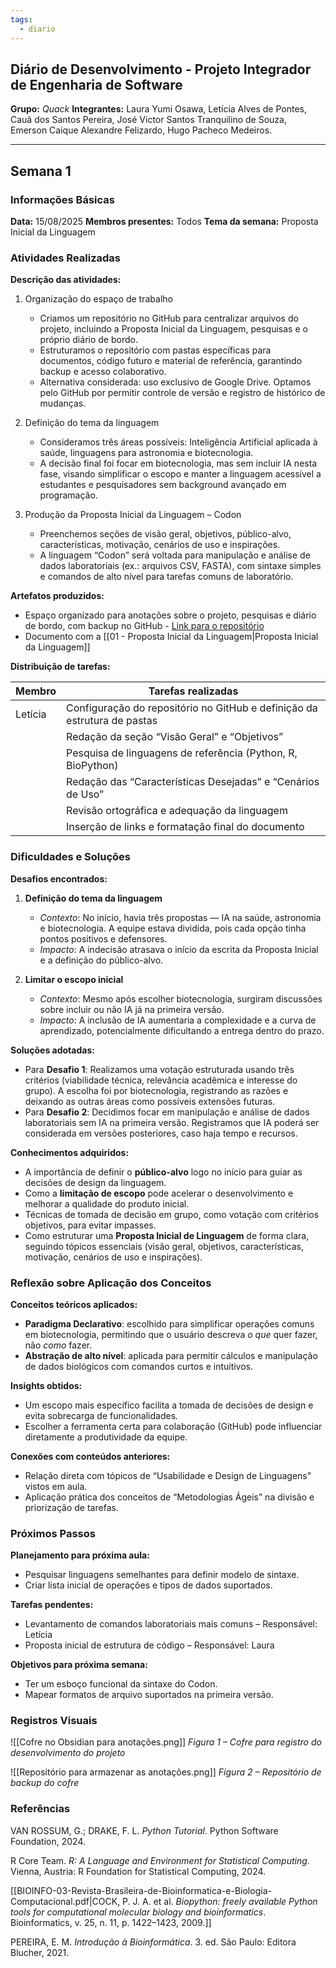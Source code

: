 ```yaml
---
tags:
  - diario
---
```

## Diário de Desenvolvimento - Projeto Integrador de Engenharia de Software 

**Grupo:** _Quack_
**Integrantes:** Laura Yumi Osawa, Letícia Alves de Pontes, Cauã dos Santos Pereira, José Victor Santos Tranquilino de Souza, Emerson Caique Alexandre Felizardo, Hugo Pacheco Medeiros.

--- 
## Semana 1
### Informações Básicas 

**Data:** 15/08/2025 
**Membros presentes:** Todos
**Tema da semana:** Proposta Inicial da Linguagem
### Atividades Realizadas 

**Descrição das atividades:**

1. Organização do espaço de trabalho
	
	* Criamos um repositório no GitHub para centralizar arquivos do projeto, incluindo a Proposta Inicial da Linguagem, pesquisas e o próprio diário de bordo.
	* Estruturamos o repositório com pastas específicas para documentos, código futuro e material de referência, garantindo backup e acesso colaborativo.
	* Alternativa considerada: uso exclusivo de Google Drive. Optamos pelo GitHub por permitir controle de versão e registro de histórico de mudanças.
	
2. Definição do tema da linguagem
	
	* Consideramos três áreas possíveis: Inteligência Artificial aplicada à saúde, linguagens para astronomia e biotecnologia.
	* A decisão final foi focar em biotecnologia, mas sem incluir IA nesta fase, visando simplificar o escopo e manter a linguagem acessível a estudantes e pesquisadores sem background avançado em programação.
	
3. Produção da Proposta Inicial da Linguagem – Codon
	
	* Preenchemos seções de visão geral, objetivos, público-alvo, características, motivação, cenários de uso e inspirações.
	* A linguagem “Codon” será voltada para manipulação e análise de dados laboratoriais (ex.: arquivos CSV, FASTA), com sintaxe simples e comandos de alto nível para tarefas comuns de laboratório.

**Artefatos produzidos:** 

- Espaço organizado para anotações sobre o projeto, pesquisas e diário de bordo, com backup no GitHub - [Link para o repositório](https://github.com/leticia-pontes/registros-compiladores-linguagens-formais-automatos)
- Documento com a [[01 - Proposta Inicial da Linguagem|Proposta Inicial da Linguagem]]
 
**Distribuição de tarefas:** 

| Membro  | Tarefas realizadas                                                       |
| ------- | ------------------------------------------------------------------------ |
| Letícia | Configuração do repositório no GitHub e definição da estrutura de pastas |
|         | Redação da seção “Visão Geral” e “Objetivos”                             |
|         | Pesquisa de linguagens de referência (Python, R, BioPython)              |
|         | Redação das “Características Desejadas” e “Cenários de Uso”              |
|         | Revisão ortográfica e adequação da linguagem                             |
|         | Inserção de links e formatação final do documento                        |

### Dificuldades e Soluções 

**Desafios encontrados:**

1. **Definição do tema da linguagem**
	
    - _Contexto_: No início, havia três propostas — IA na saúde, astronomia e biotecnologia. A equipe estava dividida, pois cada opção tinha pontos positivos e defensores.
    - _Impacto_: A indecisão atrasava o início da escrita da Proposta Inicial e a definição do público-alvo.
    
2. **Limitar o escopo inicial**
    
    - _Contexto_: Mesmo após escolher biotecnologia, surgiram discussões sobre incluir ou não IA já na primeira versão.
    - _Impacto_: A inclusão de IA aumentaria a complexidade e a curva de aprendizado, potencialmente dificultando a entrega dentro do prazo.
     

**Soluções adotadas:**

- Para **Desafio 1**: Realizamos uma votação estruturada usando três critérios (viabilidade técnica, relevância acadêmica e interesse do grupo). A escolha foi por biotecnologia, registrando as razões e deixando as outras áreas como possíveis extensões futuras.
- Para **Desafio 2**: Decidimos focar em manipulação e análise de dados laboratoriais sem IA na primeira versão. Registramos que IA poderá ser considerada em versões posteriores, caso haja tempo e recursos.

**Conhecimentos adquiridos:** 

- A importância de definir o **público-alvo** logo no início para guiar as decisões de design da linguagem. 
- Como a **limitação de escopo** pode acelerar o desenvolvimento e melhorar a qualidade do produto inicial.
- Técnicas de tomada de decisão em grupo, como votação com critérios objetivos, para evitar impasses.
- Como estruturar uma **Proposta Inicial de Linguagem** de forma clara, seguindo tópicos essenciais (visão geral, objetivos, características, motivação, cenários de uso e inspirações).
### Reflexão sobre Aplicação dos Conceitos

**Conceitos teóricos aplicados:** 

- **Paradigma Declarativo**: escolhido para simplificar operações comuns em biotecnologia, permitindo que o usuário descreva _o que_ quer fazer, não _como_ fazer.
- **Abstração de alto nível**: aplicada para permitir cálculos e manipulação de dados biológicos com comandos curtos e intuitivos.

**Insights obtidos:** 

- Um escopo mais específico facilita a tomada de decisões de design e evita sobrecarga de funcionalidades.
- Escolher a ferramenta certa para colaboração (GitHub) pode influenciar diretamente a produtividade da equipe.

**Conexões com conteúdos anteriores:** 

- Relação direta com tópicos de “Usabilidade e Design de Linguagens” vistos em aula.
- Aplicação prática dos conceitos de “Metodologias Ágeis” na divisão e priorização de tarefas.
### Próximos Passos 

**Planejamento para próxima aula:** 

- Pesquisar linguagens semelhantes para definir modelo de sintaxe.
- Criar lista inicial de operações e tipos de dados suportados.

**Tarefas pendentes:** 

- Levantamento de comandos laboratoriais mais comuns – Responsável: Letícia
- Proposta inicial de estrutura de código – Responsável: Laura

**Objetivos para próxima semana:** 

- Ter um esboço funcional da sintaxe do Codon.
- Mapear formatos de arquivo suportados na primeira versão.
### Registros Visuais 

![[Cofre no Obsidian para anotações.png]]
*Figura 1 – Cofre para registro do desenvolvimento do projeto*

![[Repositório para armazenar as anotações.png]]
*Figura 2 – Repositório de backup do cofre*
### Referências

VAN ROSSUM, G.; DRAKE, F. L. _Python Tutorial_. Python Software Foundation, 2024.

R Core Team. _R: A Language and Environment for Statistical Computing_. Vienna, Austria: R Foundation for Statistical Computing, 2024.
   
[[BIOINFO-03-Revista-Brasileira-de-Bioinformatica-e-Biologia-Computacional.pdf|COCK, P. J. A. et al. _Biopython: freely available Python tools for computational molecular biology and bioinformatics_. Bioinformatics, v. 25, n. 11, p. 1422–1423, 2009.]]
   
PEREIRA, E. M. _Introdução à Bioinformática_. 3. ed. São Paulo: Editora Blucher, 2021.